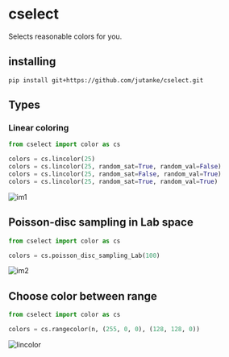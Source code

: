 # cselect
Selects reasonable colors for you.

## installing
```
pip install git+https://github.com/jutanke/cselect.git
```

## Types

### Linear coloring

```python
from cselect import color as cs

colors = cs.lincolor(25)
colors = cs.lincolor(25, random_sat=True, random_val=False)
colors = cs.lincolor(25, random_sat=False, random_val=True)
colors = cs.lincolor(25, random_sat=True, random_val=True)
```
![im1](https://user-images.githubusercontent.com/831215/34304903-14eeec30-e73c-11e7-8881-597d5c3a06c3.png)

## Poisson-disc sampling in Lab space

```python
from cselect import color as cs

colors = cs.poisson_disc_sampling_Lab(100)
```
![im2](https://user-images.githubusercontent.com/831215/34304902-14d46a7c-e73c-11e7-9e57-5aafb001b625.png)


## Choose color between range
```python
from cselect import color as cs

colors = cs.rangecolor(n, (255, 0, 0), (128, 128, 0))
```

![lincolor](https://user-images.githubusercontent.com/831215/41461513-3798b526-7090-11e8-85b0-0c812d98283f.png)
